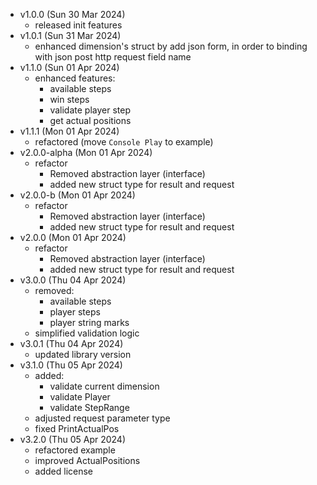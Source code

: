 - v1.0.0 (Sun 30 Mar 2024)
  - released init features
- v1.0.1 (Sun 31 Mar 2024)
  - enhanced dimension's struct by add json form, in order to binding with json post http request field name
- v1.1.0 (Sun 01 Apr 2024)
  - enhanced features:
    - available steps
    - win steps
    - validate player step
    - get actual positions
- v1.1.1 (Mon 01 Apr 2024)
  - refactored (move `Console Play` to example)
- v2.0.0-alpha (Mon 01 Apr 2024)
  - refactor
    - Removed abstraction layer (interface)
    - added new struct type for result and request
- v2.0.0-b (Mon 01 Apr 2024)
  - refactor
    - Removed abstraction layer (interface)
    - added new struct type for result and request
- v2.0.0 (Mon 01 Apr 2024)
  - refactor
    - Removed abstraction layer (interface)
    - added new struct type for result and request
- v3.0.0 (Thu 04 Apr 2024)
  - removed:
    - available steps 
    - player steps
    - player string marks
  - simplified validation logic
- v3.0.1 (Thu 04 Apr 2024)
  - updated library version
- v3.1.0 (Thu 05 Apr 2024)
  - added:
    - validate current dimension
    - validate Player
    - validate StepRange
  - adjusted request parameter type
  - fixed PrintActualPos
- v3.2.0 (Thu 05 Apr 2024)
  - refactored example
  - improved ActualPositions
  - added license